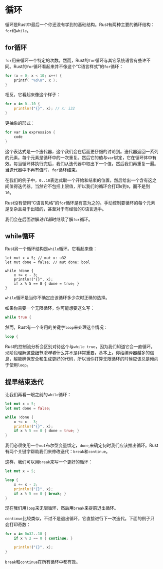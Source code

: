# 循环

循环是Rust中最后一个你还没有学到的基础结构。Rust有两种主要的循环结构：`for`和`while`。

## for循环
`for`用来循环一个特定的次数。然而，Rust的`for`循环与其它系统语言有些许不同。Rust的`for`循环看起来并不像这个“C语言样式”的`for`循环：
```c
for (x = 0; x < 10; x++) {
    printf( "%d\n", x );
}
```
相反，它看起来像这个样子：
```rust
for x in 0..10 {
    println!("{}", x); // x: i32
}
```
更抽象的形式：
```rust
for var in expression {
    code
}
```
这个表达式是一个迭代器，这个我们会在后面更仔细的讨论到。迭代器返回一系列的元素。每个元素是循环中的一次重复。然后它的值与`var`绑定，它在循环体中有效。每当循环体执行完后，我们从迭代器中取出下一个值，然后我们再重复一遍。当迭代器中不再有值时，`for`循环结束。

在我们的例子中，`0..10`表达式取一个开始和结束的位置，然后给出一个含有这之间值得迭代器。当然它不包括上限值，所以我们的循环会打印`0`到`9`，而不是到`10`。

Rust没有使用“C语言风格”的`for`循环是有意为之的。手动控制要循环的每个元素是复杂且易于出错的，甚至对于有经验的C语言选手。

我们会在后面讲解*迭代器*时继续了解`for`循环。

## while循环
Rust另一个循环结构是`while`循环。它看起来像：
```rsut
let mut x = 5; // mut x: u32
let mut done = false; // mut done: bool

while !done {
    x += x - 3;
    println!("{}", x);
    if x % 5 == 0 { done = true; }
}
```
`while`循环是当你不确定应该循环多少次时正确的选择。

如果你需要一个无限循环，你可能想要这么写：
```rust
while true {
```
然而，Rust有一个专用的关键字`loop`来处理这个情况：
```rust
loop {
```
Rust的控制流分析会区别对待这个与`while true`，因为我们知道它会一直循环。现阶段理解这些细节*意味着*什么并不是非常重要，基本上，你给编译器越多的信息，越能确保安全和生成更好的代码，所以当你打算无限循环的时候应该总是倾向于使用`loop`。

## 提早结束迭代
让我们再看一眼之前的`while`循环：
```rust
let mut x = 5;
let mut done = false;

while !done {
    x += x - 3;
    println!("{}", x);
    if x % 5 == 0 { done = true; }
}
```
我们必须使用一个`mut`布尔型变量绑定，`done`,来确定何时我们应该推出循环。Rust有两个关键字帮助我们来修改迭代：`break`和`continue`。

这样，我们可以用`break`来写一个更好的循环：
```rust
let mut x = 5;

loop {
    x += x - 3;
    println!("{}", x);
    if x % 5 == 0 { break; }
}
```
现在我们用`loop`来无限循环，然后用`break`来提前退出循环。

`continue`比较类似，不过不是退出循环，它直接进行下一次迭代。下面的例子只会打印奇数：
```rust
for x in 0u32..10 {
    if x % 2 == 0 { continue; }

    println!("{}", x);
}
```
`break`和`continue`在所有循环中都有效。

